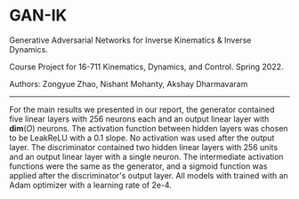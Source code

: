 # GAN-IK
Generative Adversarial Networks for Inverse Kinematics & Inverse Dynamics.

Course Project for 16-711 Kinematics, Dynamics, and Control. Spring 2022.

Authors: Zongyue Zhao, Nishant Mohanty, Akshay Dharmavaram

----
For the main results we presented in our report, the generator contained five linear layers with 256 neurons each and an output linear layer with $\mathbf{dim}(O)$ neurons. The activation function between hidden layers was chosen to be LeakReLU with a 0.1 slope. No activation was used after the output layer. The discriminator contained two hidden linear layers with 256 units and an output linear layer with a single neuron. The intermediate activation functions were the same as the generator, and a sigmoid function was applied after the discriminator's output layer. All models with trained with an Adam optimizer with a learning rate of 2e-4.
